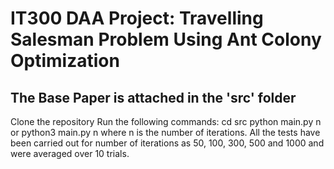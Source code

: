 # IT300 DAA Project: Travelling Salesman Problem Using Ant Colony Optimization
## The Base Paper is attached in the 'src' folder
Clone the repository
Run the following commands:
cd src
python main.py n or python3 main.py n
where n is the number of iterations.
All the tests have been carried out for number of iterations as 50, 100, 300, 500 and 1000 and were averaged over 10 trials.

